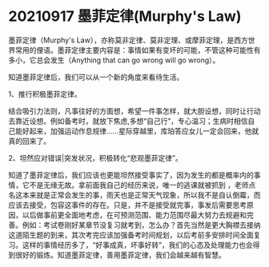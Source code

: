 
# 20210917 墨菲定律(Murphy's Law)

墨菲定律（Murphy's Law），亦称莫非定律、莫非定理、或摩菲定理，是西方世界常用的俚语。墨菲定律主要内容是：事情如果有变坏的可能，不管这种可能性有多小，它总会发生（Anything that can go wrong will go wrong）。

知道墨菲定律后，我们可以从一个新的角度来看待生活。

1、推行积极墨菲定律。

结合吸引力法则，凡事往好的方面想，希望一件事怎样，就大胆设想，同时让行动去靠近设想。例如备考时，就放下焦虑,多想“自己行”，专心温习；生病时相信自己能好起来，加强运动作息规律……星际穿越里，库珀答应女儿一定会回来，他就真的回来了。

2、坦然应对错误|突发状况，积极转化“悲观墨菲定律”。

知道了墨菲定律后，我们应该也更能坦然接受事实了，因为发生的都是概率内的事情，它不是无缘无故。拿前面我自己的经历来说，唯一的逃课就被抓到 ，老师点名这本来就是正常会发生的事，雨天也是正常天气现象，所以我不是自认倒霉，而应该去接受，包容这事件的存在。只是，并不是接受就完事，事发后需要思考原因，以后做事前更全面地考虑，在可预测范围、能力范围尽最大努力去规避和完善。例如：考试卷刚好某章节没复习就考到，怎么办？首先当然是更大胸襟去接纳这道陌生题的到来，其次考完应该加强备考时间规划，以后考前多安排时间全面复习。这样的事情经历多了，“好事成真，坏事好转”，我们的心态及处理能力也会得到很好的锻炼。知道墨菲定律，善用墨菲定律，我们会越来越有智慧。
